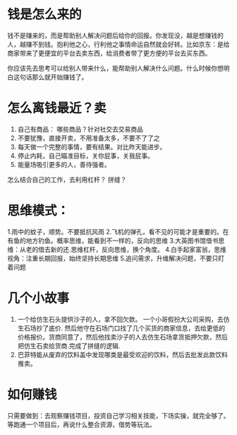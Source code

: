 # 钱是怎么来的
  钱不是赚来的，而是帮助别人解决问题后给你的回报。你发现没，越是想赚钱的人，越赚不到钱。抱利他之心，行利他之事情命运自然就会好转。比如京东：是给商家带来了更便宜的平台去卖东西，给消费者带了更方便的平台去买东西。

  你应该先去思考可以给别人带来什么，能帮助别人解决什么问题。什么时候你想明白这句话那么就开始赚钱了。


# 怎么离钱最近？卖
1. 自己有商品： 哪些商品？针对社交去交易商品
2. 不要犹豫，直接开卖，不用准备太多，不要不了了之
3. 每天做一个完整的事情，要有结果。对比昨天能进步。
5. 停止内耗，自己瞄准目标，关你屁事，关我屁事。
4. 能量场吸引更多的人，善待强者。
   
怎么结合自己的工作，去利用杠杆？ 拼缝？


# 思维模式： 
  1.雨中的蚊子，顺势。不要抵抗风雨
  2.飞机的弹孔，看不见的可能才是重要的。在有鱼的地方钓鱼。概率思维，能看到不一样的，反向的思维
  3.大英图书馆借书思维：从老的借去新的还.思维杠杆，反向思维，换个角度。
  4.白手起家富翁，思维视角：注重长期回报，始终坚持长期思维
  5.追问需求，升维解决问题，不要只盯着问题
  
# 几个小故事
  1. 一个给仿生石头提供沙子的人，拿不回欠款。 一个小哥假扮大公司采购，去仿生石场抄了底价. 然后他守在石场门口找了几个买货的商家信息，去给更低的价格报价。货商同意了，然后他找卖沙子的人去仿生石场拿货抵押欠款，然后把仿生石卖给货商.完成了拼缝的逻辑.
  2. 巴菲特能从废弃的饮料盖中发现哪类是最受欢迎的饮料，然后去批发此款饮料推卖。

# 如何赚钱
只需要做到：去观察赚钱项目，投资自己学习相关技能，下场实操，就完全够了。
等跑通一个项目后，再说什么整合资源，借势等玩法。

